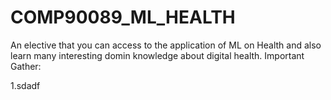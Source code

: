 # COMP90089_ML_HEALTH
An elective that you can access to the application of ML on Health and also learn many interesting domin knowledge about digital health.
Important Gather:

1.sdadf
